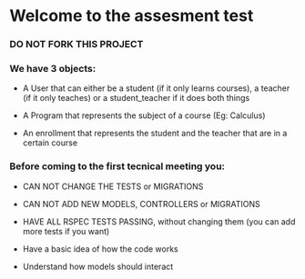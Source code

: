 # Welcome to the assesment test

### DO NOT FORK THIS PROJECT

### We have 3 objects:

- A User that can either be a student (if it only learns courses), a teacher (if it only teaches)
  or a student_teacher if it does both things

- A Program that represents the subject of a course (Eg: Calculus)

- An enrollment that represents the student and the teacher that are in a certain course

### Before coming to the first tecnical meeting you:

- CAN NOT CHANGE THE TESTS or MIGRATIONS

- CAN NOT ADD NEW MODELS, CONTROLLERS or MIGRATIONS

- HAVE ALL RSPEC TESTS PASSING, without changing them (you can add more tests if you want)

- Have a basic idea of how the code works

- Understand how models should interact
